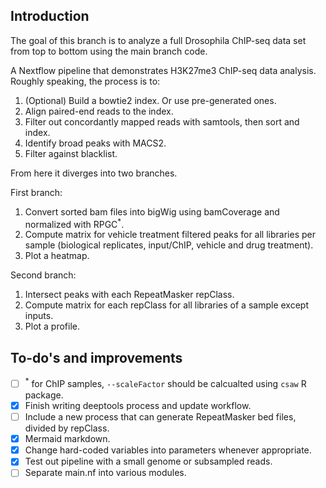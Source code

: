 ## Introduction
The goal of this branch is to analyze a full Drosophila ChIP-seq data set from top to bottom using the main branch code.  




A Nextflow pipeline that demonstrates H3K27me3 ChIP-seq data analysis. 
Roughly speaking, the process is to:  
1. (Optional) Build a bowtie2 index. Or use pre-generated ones.
2. Align paired-end reads to the index.
3. Filter out concordantly mapped reads with samtools, then sort and index.
4. Identify broad peaks with MACS2.
5. Filter against blacklist.  


From here it diverges into two branches.  


First branch:  

1. Convert sorted bam files into bigWig using bamCoverage and normalized with RPGC<sup>*</sup>.
2. Compute matrix for vehicle treatment filtered peaks for all libraries per sample (biological replicates, input/ChIP, vehicle and drug treatment).
3. Plot a heatmap.  


Second branch:  


1. Intersect peaks with each RepeatMasker repClass.
2. Compute matrix for each repClass for all libraries of a sample except inputs.
3. Plot a profile.  

## To-do's and improvements
 - [ ] <sup>*</sup> for ChIP samples, `--scaleFactor` should be calcualted using `csaw` R package.
 - [x] Finish writing deeptools process and update workflow.
 - [ ] Include a new process that can generate RepeatMasker bed files, divided by repClass.
 - [x] Mermaid markdown.
 - [x] Change hard-coded variables into parameters whenever appropriate.
 - [x] Test out pipeline with a small genome or subsampled reads.
 - [ ] Separate main.nf into various modules.
